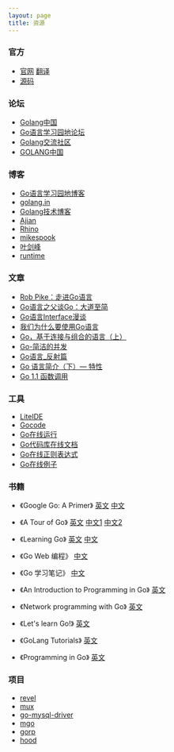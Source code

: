 ```yaml
---
layout: page
title: 资源
---
```


### 官方
* [官网](http://golang.org)
[翻译](http://zh-golang.appsp0t.com)
* [源码](https://code.google.com/p/go)

### 论坛
* [Golang中国](http://www.golang.tc)
* [Go语言学习园地论坛](http://bbs.studygolang.com)
* [Golang交流社区](http://bbs.gocn.im)
* [GOLANG中国](http://www.golangcn.com)

### 博客
* [Go语言学习园地博客](http://blog.studygolang.com)
* [golang.in](http://golang.in)
* [Golang技术博客](http://beego.me)
* [Ajian](http://www.ohlinux.com/category/golang)
* [Rhino](http://golanger.cn/?cat=3)
* [mikespook](http://www.mikespook.com/tag/golang)
* [叶剑峰](http://www.cnblogs.com/yjf512/category/385369.html)
* [runtime](http://runtime.diandian.com/)

### 文章
* [Rob Pike：走进Go语言](http://www.csdn.net/article/2012-11-01/2811380-Go-in-Google)
* [Go语言之父谈Go：大道至简](http://www.csdn.net/article/2012-07-04/2807113-less-is-exponentially-more)
* [Go语言Interface漫谈](http://www.infoq.com/cn/articles/go-interface-talk)
* [我们为什么要使用Go语言](http://www.csdn.net/article/2012-08-15/2808669)
* [Go，基于连接与组合的语言（上）](http://www.infoq.com/cn/articles/go-based-on-connection-combination-language-1)
* [Go-简洁的并发](http://www.yankay.com/go-clear-concurreny)
* [Go语言_反射篇](http://www.cnblogs.com/yjf512/archive/2012/06/10/2544391.html)
* [Go 语言简介（下）— 特性](http://coolshell.cn/articles/8489.html)
* [Go 1.1 函数调用](http://bbs.gocn.im/thread-118-1-1.html)

### 工具
* [LiteIDE](https://code.google.com/p/golangide)
* [Gocode](https://github.com/nsf/gocode)
* [Go在线运行](http://play.golang.org)
* [Go代码库在线文档](http://godoc.org)
* [Go在线正则表达式](http://regoio.herokuapp.com)
* [Go在线例子](https://gobyexample.com)

### 书籍
* 《Google Go: A Primer》
[英文](http://www.infoq.com/articles/google-go-primer)
[中文](http://www.infoq.com/cn/articles/google-go-primer)

* 《A Tour of Go》
[英文](http://tour.golang.org/#1)
[中文1](http://tour.golanger.com/#1)
[中文2](http://tour.golang.tc/#1)

* 《Learning Go》
[英文](http://www.miek.nl/projects/learninggo/index.html)
[中文](http://www.mikespook.com/learning-go)

* 《Go Web 编程》
[中文](https://github.com/astaxie/build-web-application-with-golang/blob/master/preface.md)

* 《Go 学习笔记》
[中文](https://github.com/qyuhen/book)

* 《An Introduction to Programming in Go》
[英文](http://www.golang-book.com)

* 《Network programming with Go》
[英文](http://jan.newmarch.name/go)

* 《Let's learn Go!》
[英文](http://go-book.appsp0t.com)

* 《GoLang Tutorials》
[英文](http://golangtutorials.blogspot.com/2011/05/table-of-contents.html)

* 《Programming in Go》
[英文](http://www.qtrac.eu/gobook.html)

### 项目
* [revel](https://github.com/robfig/revel)
* [mux](https://github.com/gorilla/mux)
* [go-mysql-driver](https://code.google.com/p/go-mysql-driver)
* [mgo](https://launchpad.net/mgo)
* [gorp](https://github.com/coopernurse/gorp)
* [hood](https://github.com/eaigner/hood)

